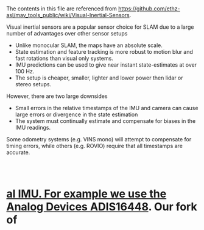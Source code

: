 # 
The contents in this file are referenced from https://github.com/ethz-asl/mav_tools_public/wiki/Visual-Inertial-Sensors.

<p>Visual inertial sensors are a popular sensor choice for SLAM due to a large number of advantages over other sensor setups</p>
<ul>
<li>Unlike monocular SLAM, the maps have an absolute scale.</li>
<li>State estimation and feature tracking is more robust to motion blur and fast rotations than visual only systems.</li>
<li>IMU predictions can be used to give near instant state-estimates at over 100 Hz.</li>
<li>The setup is cheaper, smaller, lighter and lower power then lidar or stereo setups.</li>
</ul>
<p>However, there are two large downsides</p>
<ul>
<li>Small errors in the relative timestamps of the IMU and camera can cause large errors or divergence in the state estimation</li>
<li>The system must continually estimate and compensate for biases in the IMU readings.</li>
</ul>
<p>Some odometry systems (e.g. VINS mono) will attempt to compensate for timing errors, while others (e.g. ROVIO) require that all timestamps are accurate.</p>
<h1>
<a id="user-content-timestamp-accuracy" class="anchor" href="#timestamp-accuracy" aria-hidden="true"><svg class="octicon octicon-link" viewBox="0 0 16 16" version="1.1" width="16" height="16" aria-hidden="true">
  
  
al IMU. For example we use the <a href="http://www.analog.com/en/products/adis16448.html" rel="nofollow">Analog Devices ADIS16448</a>. Our fork of 
